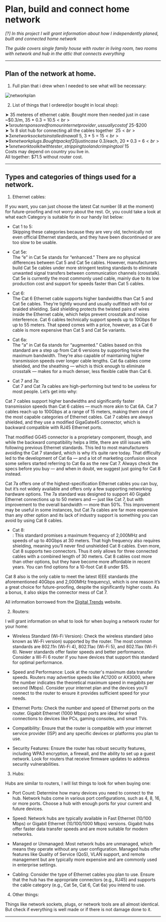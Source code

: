 # Plan, build and connect home network

_[?] In this project I will grant information about how I independently planed, built and connected home network_

_The guide covers single family house with router in living room, two rooms with network and hub in the attic that connects everything_

---

## Plan of the network at home.

1. Full plan that i drew when I needed to see what will be necessary:

![networkplan](https://github.com/szym10on/owning-a-server/assets/123908381/0a0141c5-0f76-4a5e-ae88-f2bedd172f6b)<br>

2. List of things that I ordered(or bought in local shop):<br>

➤ 35 meteres of ethernet cable. Bought more then needed just in case ~$0.3/m, 35 * 0.3 = $10.5<br>
➤ 1x router sponsored from our internet provider, ussually cost of ~$25-$200<br>
➤ 1x 8 slot hub for connecting all the cables together $~25<br>
➤ 3x network sockets installed in a wall ~$5, 3 * 5 = $15<br>
➤ 9x network plugs. Bought pack of 20 just in case ~$0.3/each, 20 * 0.3 = $6<br>
➤ 1x network tool kit with tester, stripping tool and crimping tool ~$15<br>
Costs may depend on country you live in.<br>
All together: $71.5 without router cost.

---

## Types and categories of things used for a network.

1. Ethernet cables:<br>

If you want, you can just choose the latest Cat number (8 at the moment) for future-proofing and not worry about the rest. Or, you could take a look at what each Category is suitable for in our handy list below:

- Cat 1 to 5:<br>
Skipping these categories because they are very old, technically not even official Ethernet standards, and they have been discontinued or are too slow to be usable.

- Cat 5e:<br>
The “e” in Cat 5e stands for “enhanced.” There are no physical differences between Cat 5 and Cat 5e cables. However, manufacturers build Cat 5e cables under more stringent testing standards to eliminate unwanted signal transfers between communication channels (crosstalk). Cat 5e is currently the most commonly used cable, mainly due to its low production cost and support for speeds faster than Cat 5 cables.

- Cat 6:<br>
The Cat 6 Ethernet cable supports higher bandwidths than Cat 5 and Cat 5e cables. They’re tightly wound and usually outfitted with foil or braided shielding. Said shielding protects the twisted pairs of wires inside the Ethernet cable, which helps prevent crosstalk and noise interference. Cat 6 cables technically support speeds up to 10Gbps for up to 55 meters. That speed comes with a price, however, as a Cat 6 cable is more expensive than Cat 5 and Cat 5e variants.

- Cat 6a:<br>
The “a” in Cat 6a stands for “augmented.” Cables based on this standard are a step up from Cat 6 versions by supporting twice the maximum bandwidth. They’re also capable of maintaining higher transmission speeds over longer cable lengths. Cat 6a cables come shielded, and the sheathing — which is thick enough to eliminate crosstalk — makes for a much denser, less flexible cable than Cat 6.

- Cat 7 and 7a:<br>
Cat 7 and Cat 7a cables are high-performing but tend to be useless for most people. Let’s get into why:<br>

Cat 7 cables support higher bandwidths and significantly faster transmission speeds than Cat 6 cables — much more akin to Cat 6A. Cat 7 cables reach up to 100Gbps at a range of 15 meters, making them one of the most capable categories of Ethernet cables. Cat 7 cables are always shielded, and they use a modified GigaGate45 connector, which is backward compatible with RJ45 Ethernet ports.<br>

That modified GG45 connector is a proprietary component, though, and while the backward compatibility helps a little, there are still issues with following previous Ethernet standards. This led to most manufacturers avoiding the Cat 7 standard, which is why it’s quite rare today. That difficulty led to the development of Cat 6a — and a lot of marketing confusion since some sellers started referring to Cat 6a as the new Cat 7. Always check the specs before you buy — and when in doubt, we suggest just going for Cat 8 instead.<br>

Cat 7a offers one of the highest-specification Ethernet cables you can buy, but it’s not widely available and offers only a few supporting networking hardware options. The 7a standard was designed to support 40 Gigabit Ethernet connections up to 50 meters and — just like Cat 7, but with improvement to the overall bandwidth — more than 50%. This improvement may be useful in some instances, but Cat 7a cables are far more expensive than any other option and its lack of industry support is something you can avoid by using Cat 8 cables.

- Cat 8:<br>:
This standard promises a maximum frequency of 2,000MHz and speeds of up to 40Gbps at 30 meters. That high frequency also requires shielding, meaning you’ll never find unshielded Cat 8 cables. Even more, Cat 8 supports two connectors. Thus it only allows for three connected cables with a combined length of 30 meters. Cat 8 cables cost more than other options, but they have become more affordable in recent years. You can find options for a 10-foot Cat 8 under $15.<br>

Cat 8 also is the only cable to meet the latest IEEE standards (the aforementioned 40Gbps and 2,000MHz frequency), which is one reason it’s a great choice for future-proofing, despite the significantly higher costs. As a bonus, it also skips the connector mess of Cat 7.<br>

All information borrowed from the [Digital Trends](https://www.digitaltrends.com/computing/different-types-of-ethernet-cables-explained/) website.

2. Routers:<br>

I will grant information on what to look for when buying a network router for your home:

- Wireless Standard (Wi-Fi Version): Check the wireless standard (also known as Wi-Fi version) supported by the router. The most common standards are 802.11n (Wi-Fi 4), 802.11ac (Wi-Fi 5), and 802.11ax (Wi-Fi 6). Newer standards offer faster speeds and better performance. Consider a Wi-Fi 6 router if you have devices that support this standard for optimal performance.

- Speed and Performance: Look at the router's maximum data transfer speeds. Routers may advertise speeds like AC1200 or AX3000, where the number indicates the theoretical maximum speed in megabits per second (Mbps). Consider your internet plan and the devices you'll connect to the router to ensure it provides sufficient speed for your needs.

- Ethernet Ports: Check the number and speed of Ethernet ports on the router. Gigabit Ethernet (1000 Mbps) ports are ideal for wired connections to devices like PCs, gaming consoles, and smart TVs.

- Compatibility: Ensure that the router is compatible with your internet service provider (ISP) and any specific devices or platforms you plan to use.

- Security Features: Ensure the router has robust security features, including WPA3 encryption, a firewall, and the ability to set up a guest network. Look for routers that receive firmware updates to address security vulnerabilities.

3. Hubs:<br>

Hubs are similar to routers, I will list things to look for when buying one:

- Port Count: Determine how many devices you need to connect to the hub. Network hubs come in various port configurations, such as 4, 8, 16, or more ports. Choose a hub with enough ports for your current and future devices.

- Speed: Network hubs are typically available in Fast Ethernet (10/100 Mbps) or Gigabit Ethernet (10/100/1000 Mbps) versions. Gigabit hubs offer faster data transfer speeds and are more suitable for modern networks.

- Managed or Unmanaged: Most network hubs are unmanaged, which means they operate without any user configuration. Managed hubs offer features like Quality of Service (QoS), VLAN support, and remote management but are typically more expensive and are commonly used in enterprise settings.

- Cabling: Consider the type of Ethernet cables you plan to use. Ensure that the hub has the appropriate connectors (e.g., RJ45) and supports the cable category (e.g., Cat 5e, Cat 6, Cat 6a) you intend to use.

4. Other things:<br>

Things like network sockets, plugs, or network tools are all almost identical. But check if everything is well made or if there is not damage done to it.

---

